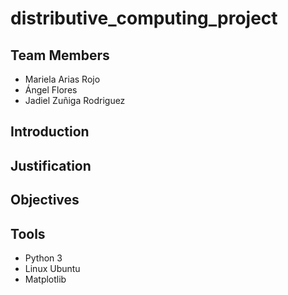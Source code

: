 # distributive_computing_project

## Team Members
* Mariela Arias Rojo
* Ángel Flores
* Jadiel Zuñiga Rodriguez

## Introduction


## Justification

## Objectives

## Tools
* Python 3
* Linux Ubuntu
* Matplotlib
